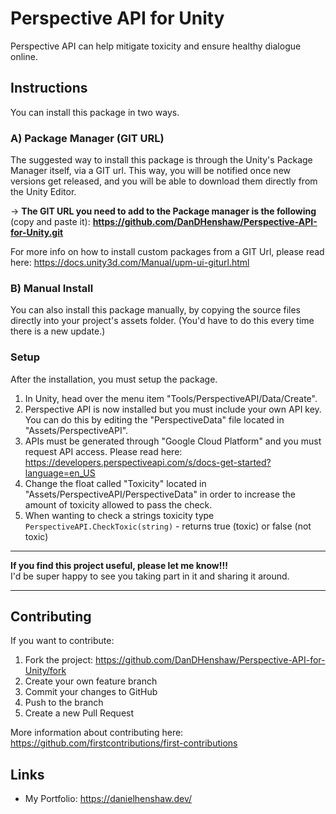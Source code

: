 # Perspective API for Unity
Perspective API can help mitigate toxicity and ensure healthy dialogue online.

## Instructions
You can install this package in two ways.
### A) Package Manager (GIT URL)
The suggested way to install this package is through the Unity's Package Manager itself, via a GIT url. This way, you will be notified once new versions get released, and you will be able to download them directly from the Unity Editor.

-> **The GIT URL you need to add to the Package manager is the following** (copy and paste it): **https://github.com/DanDHenshaw/Perspective-API-for-Unity.git**

For more info on how to install custom packages from a GIT Url, please read here: https://docs.unity3d.com/Manual/upm-ui-giturl.html

### B) Manual Install
You can also install this package manually, by copying the source files directly into your project's assets folder. (You'd have to do this every time there is a new update.)

### Setup
After the installation, you must setup the package.
1. In Unity, head over the menu item "Tools/PerspectiveAPI/Data/Create".
2. Perspective API is now installed but you must include your own API key. You can do this by editing the "PerspectiveData" file located in "Assets/PerspectiveAPI".
3. APIs must be generated through "Google Cloud Platform" and you must request API access. Please read here: https://developers.perspectiveapi.com/s/docs-get-started?language=en_US
4. Change the float called "Toxicity" located in "Assets/PerspectiveAPI/PerspectiveData" in order to increase the amount of toxicity allowed to pass the check.
5. When wanting to check a strings toxicity type `PerspectiveAPI.CheckToxic(string)` - returns true (toxic) or false (not toxic)

---

**If you find this project useful, please let me know!!!**\
I'd be super happy to see you taking part in it and sharing it around.

---

## Contributing
If you want to contribute:

1. Fork the project: https://github.com/DanDHenshaw/Perspective-API-for-Unity/fork
2. Create your own feature branch
3. Commit your changes to GitHub
4. Push to the branch 
5. Create a new Pull Request

More information about contributing here: https://github.com/firstcontributions/first-contributions

## Links
- My Portfolio: https://danielhenshaw.dev/

